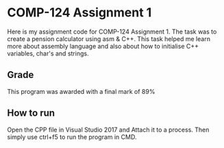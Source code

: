 # COMP-124 Assignment 1
Here is my assignment code for COMP-124 Assignment 1. The task was to create a pension calculator using asm & C++. This task helped me learn
more about assembly language and also about how to initialise C++ variables, char's and strings.

## Grade
This program was awarded with a final mark of 89%
## How to run

Open the CPP file in Visual Studio 2017 and Attach it to a process. Then simply use ctrl+f5 to run the program in CMD.